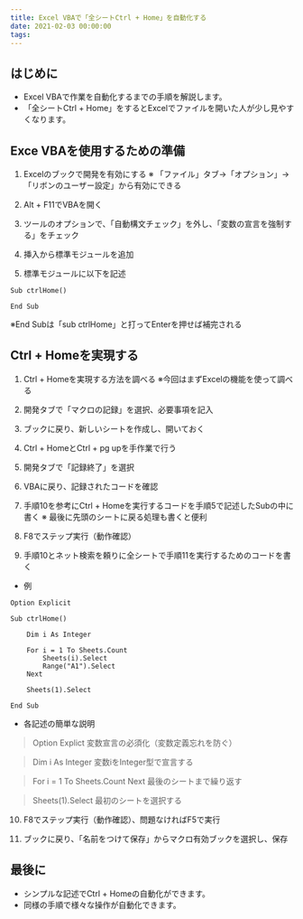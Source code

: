 ```yaml
---
title: Excel VBAで「全シートCtrl + Home」を自動化する
date: 2021-02-03 00:00:00
tags:
---
```


## はじめに
- Excel VBAで作業を自動化するまでの手順を解説します。
- 「全シートCtrl + Home」をするとExcelでファイルを開いた人が少し見やすくなります。

## Exce VBAを使用するための準備
1. Excelのブックで開発を有効にする
※ 「ファイル」タブ→「オプション」→「リボンのユーザー設定」から有効にできる

2. Alt + F11でVBAを開く

3. ツールのオプションで、「自動構文チェック」を外し、「変数の宣言を強制する」をチェック

4. 挿入から標準モジュールを追加

5. 標準モジュールに以下を記述
```
Sub ctrlHome()

End Sub
```
※End Subは「sub ctrlHome」と打ってEnterを押せば補完される

## Ctrl + Homeを実現する
1. Ctrl + Homeを実現する方法を調べる
※今回はまずExcelの機能を使って調べる

2. 開発タブで「マクロの記録」を選択、必要事項を記入

3. ブックに戻り、新しいシートを作成し、開いておく

4. Ctrl + HomeとCtrl + pg upを手作業で行う

5. 開発タブで「記録終了」を選択

6. VBAに戻り、記録されたコードを確認

7. 手順10を参考にCtrl + Homeを実行するコードを手順5で記述したSubの中に書く
※ 最後に先頭のシートに戻る処理も書くと便利

8. F8でステップ実行（動作確認）

9. 手順10とネット検索を頼りに全シートで手順11を実行するためのコードを書く
- 例
```
Option Explicit

Sub ctrlHome()

    Dim i As Integer

    For i = 1 To Sheets.Count
        Sheets(i).Select
        Range("A1").Select
    Next
    
    Sheets(1).Select
    
End Sub
```
- 各記述の簡単な説明

> Option Explict
変数宣言の必須化（変数定義忘れを防ぐ）

> Dim i As Integer
変数iをInteger型で宣言する

> For i = 1 To Sheets.Count
> Next
最後のシートまで繰り返す

> Sheets(1).Select
最初のシートを選択する

10. F8でステップ実行（動作確認）、問題なければF5で実行

11. ブックに戻り、「名前をつけて保存」からマクロ有効ブックを選択し、保存

## 最後に
- シンプルな記述でCtrl + Homeの自動化ができます。
- 同様の手順で様々な操作が自動化できます。



